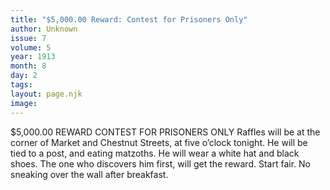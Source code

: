 ```yaml
---
title: "$5,000.00 Reward: Contest for Prisoners Only"
author: Unknown
issue: 7
volume: 5
year: 1913
month: 8
day: 2
tags:
layout: page.njk
image:
---
```

$5,000.00 REWARD CONTEST FOR PRISONERS ONLY    Raffles will be at the corner of Market and Chestnut Streets, at five o’clock tonight. He will be tied to a post, and eating matzoths. He will wear a white hat and black shoes. The one who discovers him first, will get the reward. Start fair. No sneaking over the wall after breakfast. 




